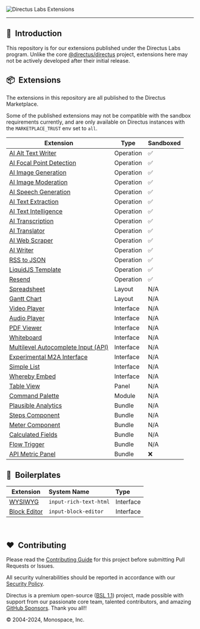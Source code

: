 ![Directus Labs Extensions](https://github.com/directus-labs/extensions/assets/1461554/aae72c6c-e47a-4a6f-968a-5cf1d6b5a73d)

---

## 🐰 &nbsp;Introduction

This repository is for our extensions published under the Directus Labs program. Unlike the core [@directus/directus](https://github.com/directus/directus) project, extensions here may not be actively developed after their initial release.

## 📦 &nbsp;Extensions

The extensions in this repository are all published to the Directus Marketplace.

Some of the published extensions may not be compatible with the sandbox requirements currently, and are only available on Directus instances with the `MARKETPLACE_TRUST` env set to `all`.

| Extension                                                                                                                             | Type      | Sandboxed |
| ------------------------------------------------------------------------------------------------------------------------------------- | --------- | --------- |
| [AI Alt Text Writer](//github.com/directus-labs/extensions/tree/main/packages/ai-alt-text-writer)                                     | Operation | ✅        |
| [AI Focal Point Detection](//github.com/directus-labs/extensions/tree/main/packages/ai-focal-point-detection-operation)               | Operation | ✅        |
| [AI Image Generation](//github.com/directus-labs/extensions/tree/main/packages/ai-image-generation-operation)                         | Operation | ✅        |
| [AI Image Moderation](//github.com/directus-labs/extensions/tree/main/packages/ai-image-moderation-operation)                         | Operation | ✅        |
| [AI Speech Generation](//github.com/directus-labs/extensions/tree/main/packages/ai-speech-generation-operation)                       | Operation | ✅        |
| [AI Text Extraction](//github.com/directus-labs/extensions/tree/main/packages/ai-text-extraction-operation)                           | Operation | ✅        |
| [AI Text Intelligence](//github.com/directus-labs/extensions/tree/main/packages/ai-text-intelligence-operation)                       | Operation | ✅        |
| [AI Transcription](//github.com/directus-labs/extensions/tree/main/packages/ai-transcription-operation)                               | Operation | ✅        |
| [AI Translator](//github.com/directus-labs/extensions/tree/main/packages/ai-translator-operation)                                     | Operation | ✅        |
| [AI Web Scraper](//github.com/directus-labs/extensions/tree/main/packages/ai-web-scraper-operation)                                   | Operation | ✅        |
| [AI Writer](//github.com/directus-labs/extensions/tree/main/packages/ai-writer-operation)                                             | Operation | ✅        |
| [RSS to JSON](//github.com/directus-labs/extensions/tree/main/packages/rss-to-json-operation)                                         | Operation | ✅        |
| [LiquidJS Template](//github.com/directus-labs/extensions/tree/main/packages/liquidjs-operation)                                      | Operation | ✅        |
| [Resend](//github.com/directus-labs/extensions/tree/main/packages/resend-operation)                                                   | Operation | ✅        |
| [Spreadsheet](//github.com/directus-labs/extensions/tree/main/packages/spreadsheet-layout)                                            | Layout    | N/A       |
| [Gantt Chart](//github.com/directus-labs/extensions/tree/main/packages/gantt-chart-layout)                                            | Layout    | N/A       |
| [Video Player](//github.com/directus-labs/extensions/tree/main/packages/video-player-interface)                                       | Interface | N/A       |
| [Audio Player](//github.com/directus-labs/extensions/tree/main/packages/audio-player-interface)                                       | Interface | N/A       |
| [PDF Viewer](//github.com/directus-labs/extensions/tree/main/packages/pdf-viewer-interface)                                           | Interface | N/A       |
| [Whiteboard](//github.com/directus-labs/extensions/tree/main/packages/whiteboard-interface)                                           | Interface | N/A       |
| [Multilevel Autocomplete Input (API)](//github.com/directus-labs/extensions/tree/main/packages/multilevel-autocomplete-api-interface) | Interface | N/A       |
| [Experimental M2A Interface](//github.com/directus-labs/extensions/tree/main/packages/experimental-m2a-interface)                     | Interface | N/A       |
| [Simple List](//github.com/directus-labs/extensions/tree/main/packages/simple-list-interface)                                         | Interface | N/A       |
| [Whereby Embed](//github.com/directus-labs/extensions/tree/main/packages/whereby-embedded-interface)                                  | Interface | N/A       |
| [Table View](//github.com/directus-labs/extensions/tree/main/packages/table-view-panel)                                               | Panel     | N/A       |
| [Command Palette](//github.com/directus-labs/extensions/tree/main/packages/command-palette-module)                                    | Module    | N/A       |
| [Plausible Analytics](//github.com/directus-labs/extensions/tree/main/packages/plausible-analytics-bundle)                            | Bundle    | N/A       |
| [Steps Component](//github.com/directus-labs/extensions/tree/main/packages/steps-component)                                           | Bundle    | N/A       |
| [Meter Component](//github.com/directus-labs/extensions/tree/main/packages/meter-component)                                           | Bundle    | N/A       |
| [Calculated Fields](//github.com/directus-labs/extensions/tree/main/packages/calculated-fields-bundle)                                | Bundle    | N/A       |
| [Flow Trigger](//github.com/directus-labs/extensions/tree/main/packages/flow-trigger-bundle)                                          | Bundle    | N/A       |
| [API Metric Panel](//github.com/directus-labs/extensions/tree/main/packages/api-metric-panel)                                         | Bundle    | ❌        |

<!-- Tentatively Upcoming - no promises!

| [AI Research](//github.com/directus-labs/extensions/tree/main/packages/ai-research-interface) | Interface | Planned | N/A |
| [-------------------------------------------------------------------------------------------) | I-------e | P-----d | N-A |

-->

## 🔧 &nbsp;Boilerplates

| Extension                                                                                    | System Name            | Type      |
| -------------------------------------------------------------------------------------------- | :--------------------- | :-------- |
| [WYSIWYG](//github.com/directus-labs/extensions/tree/main/boilerplates/input-rich-text-html) | `input-rich-text-html` | Interface |
| [Block Editor](//github.com/directus-labs/extensions/tree/main/boilerplates/block-editor)    | `input-block-editor`   | Interface |

<br>

## ❤️ &nbsp;Contributing

Please read the [Contributing Guide](//github.com/directus-labs/extensions/blob/main/.github/CONTRIBUTING.md) for this project before submitting Pull Requests or Issues.

All security vulnerabilities should be reported in accordance with our [Security Policy](//docs.directus.io/contributing/introduction.html#report-security-vulnerability).

Directus is a premium open-source ([BSL 1.1](//github.com/directus/directus/blob/main/license)) project, made possible with support from our passionate core team, talented contributors, and amazing [GitHub Sponsors](//github.com/sponsors/directus). Thank you all!!

© 2004-2024, Monospace, Inc.
